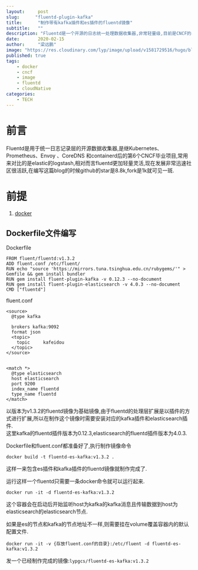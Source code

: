 ```yaml
---
layout:     post 
slug:      "fluentd-plugin-kafka"
title:      "制作带有kafka插件和es插件的fluentd镜像"
subtitle:   ""
description: "Fluentd是一个开源的日志统一处理数据收集器,非常轻量级,目前是CNCF的毕业项目."  
date:       2020-02-15
author:     "梁远鹏"
image: "https://res.cloudinary.com/lyp/image/upload/v1581729516/hugo/blog.github.io/avian-beak-bird-blur-416117.jpg"
published: true
tags: 
    - docker
    - cncf
    - image
    - fluentd
    - cloudNative
categories: 
    - TECH
---
```



# 前言  
Fluentd是用于统一日志记录层的开源数据收集器,是继Kubernetes、Prometheus、Envoy 、CoreDNS 和containerd后的第6个CNCF毕业项目,常用来对比的是elastic的logstash,相对而言fluentd更加轻量灵活,现在发展非常迅速社区很活跃,在编写这篇blog的时候github的star是8.8k,fork是1k就可见一斑.

# 前提

1. [docker](https://www.docker.com/get-started)  


## Dockerfile文件编写  

Dockerfile
```
FROM fluent/fluentd:v1.3.2 
ADD fluent.conf /etc/fluent/
RUN echo "source 'https://mirrors.tuna.tsinghua.edu.cn/rubygems/'" > Gemfile && gem install bundler
RUN gem install fluent-plugin-kafka -v 0.12.3 --no-document
RUN gem install fluent-plugin-elasticsearch -v 4.0.3 --no-document
CMD ["fluentd"]
```

fluent.conf
```
<source>
  @type kafka

  brokers kafka:9092
  format json
  <topic>
    topic     kafeidou
  </topic>
</source>


<match *>
  @type elasticsearch
  host elasticsearch
  port 9200
  index_name fluentd
  type_name fluentd
</match>

```  


以版本为v1.3.2的fluentd镜像为基础镜像,由于fluentd的处理层扩展是以插件的方式进行扩展,所以在制作这个镜像时需要安装对应的kafka插件和elasticsearch插件.  
这里kafka的fluentd插件版本为0.12.3,elasticsearch的fluentd插件版本为4.0.3.  

Dockerfile和fluent.conf都准备好了,执行制作镜像命令
```
docker build -t fluentd-es-kafka:v1.3.2 .
```

这样一来包含es插件和kafka插件的fluentd镜像就制作完成了.  

运行这样一个fluentd只需要一条docker命令就可以运行起来.  

```
docker run -it -d fluentd-es-kafka:v1.3.2
```  

这个容器会在启动后开始监听host为kafka的kafka消息且传输数据到host为elasticsearch的elasticsearch节点.  

如果是es的节点和kafka的节点地址不一样,则需要挂在volume覆盖容器内的默认配置文件.  

```
docker run -it -v {存放fluent.conf的目录}:/etc/fluent -d fluentd-es-kafka:v1.3.2
```

发一个已经制作完成的镜像:``lypgcs/fluentd-es-kafka:v1.3.2``
